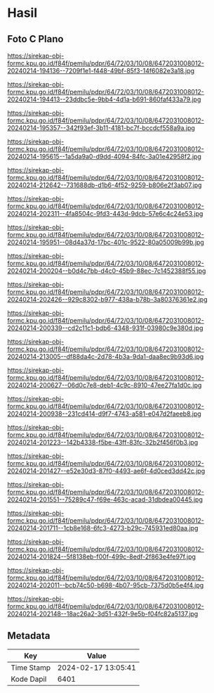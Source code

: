# Hasil

## Foto C Plano

https://sirekap-obj-formc.kpu.go.id/f84f/pemilu/pdpr/64/72/03/10/08/6472031008012-20240214-194136--7209f1e1-f448-49bf-85f3-14f6082e3a18.jpg

https://sirekap-obj-formc.kpu.go.id/f84f/pemilu/pdpr/64/72/03/10/08/6472031008012-20240214-194413--23ddbc5e-9bb4-4d1a-b691-860faf433a79.jpg

https://sirekap-obj-formc.kpu.go.id/f84f/pemilu/pdpr/64/72/03/10/08/6472031008012-20240214-195357--342f93ef-3b11-4181-bc7f-bccdcf558a9a.jpg

https://sirekap-obj-formc.kpu.go.id/f84f/pemilu/pdpr/64/72/03/10/08/6472031008012-20240214-195615--1a5da9a0-d9dd-4094-84fc-3a01e42958f2.jpg

https://sirekap-obj-formc.kpu.go.id/f84f/pemilu/pdpr/64/72/03/10/08/6472031008012-20240214-212642--731688db-d1b6-4f52-9259-b806e2f3ab07.jpg

https://sirekap-obj-formc.kpu.go.id/f84f/pemilu/pdpr/64/72/03/10/08/6472031008012-20240214-202311--4fa8504c-9fd3-443d-9dcb-57e6c4c24e53.jpg

https://sirekap-obj-formc.kpu.go.id/f84f/pemilu/pdpr/64/72/03/10/08/6472031008012-20240214-195951--08d4a37d-17bc-401c-9522-80a05009b99b.jpg

https://sirekap-obj-formc.kpu.go.id/f84f/pemilu/pdpr/64/72/03/10/08/6472031008012-20240214-200204--b0d4c7bb-d4c0-45b9-88ec-7c1452388f55.jpg

https://sirekap-obj-formc.kpu.go.id/f84f/pemilu/pdpr/64/72/03/10/08/6472031008012-20240214-202426--929c8302-b977-438a-b78b-3a80376361e2.jpg

https://sirekap-obj-formc.kpu.go.id/f84f/pemilu/pdpr/64/72/03/10/08/6472031008012-20240214-200339--cd2c11c1-bdb6-4348-931f-03980c9e380d.jpg

https://sirekap-obj-formc.kpu.go.id/f84f/pemilu/pdpr/64/72/03/10/08/6472031008012-20240214-213005--df88da4c-2d78-4b3a-9da1-daa8ec9b93d6.jpg

https://sirekap-obj-formc.kpu.go.id/f84f/pemilu/pdpr/64/72/03/10/08/6472031008012-20240214-200627--06d0c7e8-deb1-4c9c-8910-47ee27fa1d0c.jpg

https://sirekap-obj-formc.kpu.go.id/f84f/pemilu/pdpr/64/72/03/10/08/6472031008012-20240214-200938--231cd414-d9f7-4743-a581-e047d2faeeb8.jpg

https://sirekap-obj-formc.kpu.go.id/f84f/pemilu/pdpr/64/72/03/10/08/6472031008012-20240214-201223--142b4338-f5be-43ff-83fc-32b2f456f0b3.jpg

https://sirekap-obj-formc.kpu.go.id/f84f/pemilu/pdpr/64/72/03/10/08/6472031008012-20240214-201427--e52e30d3-87f0-4493-ae6f-4d0ced3dd42c.jpg

https://sirekap-obj-formc.kpu.go.id/f84f/pemilu/pdpr/64/72/03/10/08/6472031008012-20240214-201551--75289c47-f69e-463c-acad-31dbdea00445.jpg

https://sirekap-obj-formc.kpu.go.id/f84f/pemilu/pdpr/64/72/03/10/08/6472031008012-20240214-201711--1cb8e168-6fc3-4273-b29c-745931ed80aa.jpg

https://sirekap-obj-formc.kpu.go.id/f84f/pemilu/pdpr/64/72/03/10/08/6472031008012-20240214-201824--5f8138eb-f00f-499c-8edf-2f863e4fe97f.jpg

https://sirekap-obj-formc.kpu.go.id/f84f/pemilu/pdpr/64/72/03/10/08/6472031008012-20240214-202011--bcb74c50-b698-4b07-95cb-7375d0b5e4f4.jpg

https://sirekap-obj-formc.kpu.go.id/f84f/pemilu/pdpr/64/72/03/10/08/6472031008012-20240214-202148--18ac26a2-3d51-432f-9e5b-f04fc82a5137.jpg


## Metadata

| Key        | Value               |
| ---------- | ------------------- |
| Time Stamp | 2024-02-17 13:05:41 |
| Kode Dapil | 6401                |



